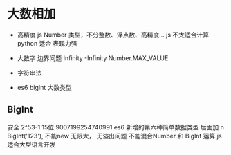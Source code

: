 # 大数相加

- 高精度 
  js Number 类型，不分整数、浮点数、高精度...
  js 不太适合计算 python 适合 
  表现力强
- 大数字
  边界问题
  Infinity
  -Infinity
  Number.MAX_VALUE
- 字符串法
  
- es6 bigInt 大数类型

## BigInt
  安全 2^53-1  15位  9007199254740991
  es6 新增的第六种简单数据类型
  后面加 n 
  BigInt('123'), 不能new
  无限大， 无溢出问题
  不能混合Number 和 BigInt 运算
  js 适合大型语言开发
